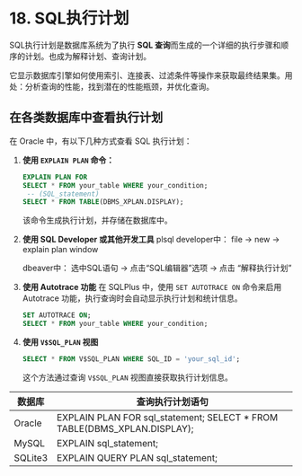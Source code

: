 # 18. SQL执行计划

SQL执行计划是数据库系统为了执行 **SQL 查询**而生成的一个详细的执行步骤和顺序的计划。也成为解释计划、查询计划。

它显示数据库引擎如何使用索引、连接表、过滤条件等操作来获取最终结果集。用处：分析查询的性能，找到潜在的性能瓶颈，并优化查询。

## 在各类数据库中查看执行计划
在 Oracle 中，有以下几种方式查看 SQL 执行计划：

1. **使用 `EXPLAIN PLAN` 命令：**
   ```sql
   EXPLAIN PLAN FOR
   SELECT * FROM your_table WHERE your_condition;
    -- (SQL_statement)
   SELECT * FROM TABLE(DBMS_XPLAN.DISPLAY);
   ```
   该命令生成执行计划，并存储在数据库中。

2. **使用 SQL Developer 或其他开发工具**
    plsql developer中：
    file -> new -> explain plan window

    dbeaver中：
    选中SQL语句 -> 点击“SQL编辑器”选项 -> 点击 “解释执行计划”

3. **使用 Autotrace 功能**
   在 SQLPlus 中，使用 `SET AUTOTRACE ON` 命令来启用 Autotrace 功能，执行查询时会自动显示执行计划和统计信息。
   ```sql
   SET AUTOTRACE ON;
   SELECT * FROM your_table WHERE your_condition;
   ```

4. **使用 `V$SQL_PLAN` 视图**
   ```sql
   SELECT * FROM V$SQL_PLAN WHERE SQL_ID = 'your_sql_id';
   ```
   这个方法通过查询 `V$SQL_PLAN` 视图直接获取执行计划信息。


| 数据库 | 查询执行计划语句 |
|--------|------------------|
| Oracle | EXPLAIN PLAN FOR sql_statement;  SELECT * FROM TABLE(DBMS_XPLAN.DISPLAY); |
| MySQL  | EXPLAIN sql_statement;           |
| SQLite3 | EXPLAIN QUERY PLAN sql_statement; |

